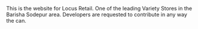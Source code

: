 This is the website for Locus Retail. One of the leading Variety Stores in the Barisha Sodepur area. Developers are requested to contribute in any way the can.
